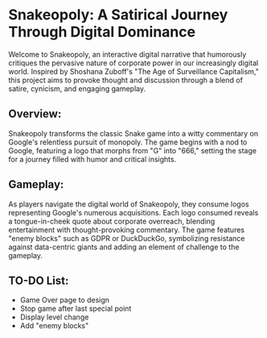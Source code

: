 # Snakeopoly: A Satirical Journey Through Digital Dominance

Welcome to Snakeopoly, an interactive digital narrative that humorously critiques the pervasive nature of corporate power in our increasingly digital world. Inspired by Shoshana Zuboff's "The Age of Surveillance Capitalism," this project aims to provoke thought and discussion through a blend of satire, cynicism, and engaging gameplay.

## Overview:

Snakeopoly transforms the classic Snake game into a witty commentary on Google's relentless pursuit of monopoly. The game begins with a nod to Google, featuring a logo that morphs from "G" into "666," setting the stage for a journey filled with humor and critical insights.

## Gameplay:

As players navigate the digital world of Snakeopoly, they consume logos representing Google's numerous acquisitions. Each logo consumed reveals a tongue-in-cheek quote about corporate overreach, blending entertainment with thought-provoking commentary. The game features "enemy blocks" such as GDPR or DuckDuckGo, symbolizing resistance against data-centric giants and adding an element of challenge to the gameplay.

## TO-DO List:

- Game Over page to design
- Stop game after last special point
- Display level change
- Add "enemy blocks"